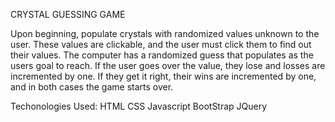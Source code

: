 CRYSTAL GUESSING GAME

Upon beginning, populate crystals with randomized values unknown to the user. These values are clickable, and the user must click them to find out their values. The computer has a randomized guess that populates as the users goal to reach. If the user goes over the value, they lose and losses are incremented by one. If they get it right, their wins are incremented by one, and in both cases the game starts over. 

Techonologies Used:
HTML
CSS
Javascript
BootStrap
JQuery
